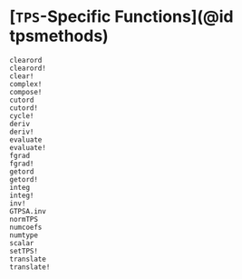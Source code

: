 # [`TPS`-Specific Functions](@id tpsmethods)
```@docs
clearord
clearord!
clear!
complex!
compose!
cutord
cutord!
cycle!
deriv
deriv!
evaluate
evaluate!
fgrad
fgrad!
getord
getord!
integ
integ!
inv!
GTPSA.inv
normTPS
numcoefs
numtype
scalar
setTPS!
translate
translate!
```